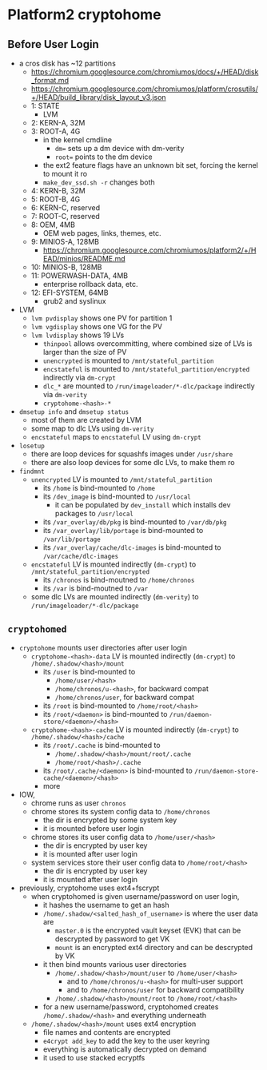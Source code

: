 Platform2 cryptohome
====================

## Before User Login

- a cros disk has ~12 partitions
  - <https://chromium.googlesource.com/chromiumos/docs/+/HEAD/disk_format.md>
  - <https://chromium.googlesource.com/chromiumos/platform/crosutils/+/HEAD/build_library/disk_layout_v3.json>
  - 1: STATE
    - LVM
  - 2: KERN-A, 32M
  - 3: ROOT-A, 4G
    - in the kernel cmdline
      - `dm=` sets up a dm device with dm-verity
      - `root=` points to the dm device
    - the ext2 feature flags have an unknown bit set, forcing the kernel to
      mount it ro
    - `make_dev_ssd.sh -r` changes both
  - 4: KERN-B, 32M
  - 5: ROOT-B, 4G
  - 6: KERN-C, reserved
  - 7: ROOT-C, reserved
  - 8: OEM, 4MB
    - OEM web pages, links, themes, etc.
  - 9: MINIOS-A, 128MB
    - <https://chromium.googlesource.com/chromiumos/platform2/+/HEAD/minios/README.md>
  - 10: MINIOS-B, 128MB
  - 11: POWERWASH-DATA, 4MB
    - enterprise rollback data, etc.
  - 12: EFI-SYSTEM, 64MB
    - grub2 and syslinux
- LVM
  - `lvm pvdisplay` shows one PV for partition 1
  - `lvm vgdisplay` shows one VG for the PV
  - `lvm lvdisplay` shows 19 LVs
    - `thinpool` allows overcommitting, where combined size of LVs is larger
      than the size of PV
    - `unencrypted` is mounted to `/mnt/stateful_partition`
    - `encstateful` is mounted to `/mnt/stateful_partition/encrypted`
      indirectly via `dm-crypt`
    - `dlc_*` are mounted to `/run/imageloader/*-dlc/package` indirectly via
      `dm-verity`
    - `cryptohome-<hash>-*`
- `dmsetup info` and `dmsetup status`
  - most of them are created by LVM
  - some map to dlc LVs using `dm-verity`
  - `encstateful` maps to `encstateful` LV using `dm-crypt`
- `losetup`
  - there are loop devices for squashfs images under `/usr/share`
  - there are also loop devices for some dlc LVs, to make them ro
- `findmnt`
  - `unencrypted` LV is mounted to `/mnt/stateful_partition`
    - its `/home` is bind-mounted to `/home`
    - its `/dev_image` is bind-mounted to `/usr/local`
      - it can be populated by `dev_install` which installs dev packages to
        `/usr/local`
    - its `/var_overlay/db/pkg` is bind-mounted to `/var/db/pkg`
    - its `/var_overlay/lib/portage` is bind-mounted to `/var/lib/portage`
    - its `/var_overlay/cache/dlc-images` is bind-mounted to `/var/cache/dlc-images`
  - `encstateful` LV is mounted indirectly (`dm-crypt`) to
    `/mnt/stateful_partition/encrypted`
    - its `/chronos` is bind-moutned to `/home/chronos`
    - its `/var` is bind-moutned to `/var`
  - some dlc LVs are mounted indirectly (`dm-verity`) to
    `/run/imageloader/*-dlc/package`

## `cryptohomed`

- `cryptohome` mounts user directories after user login
  - `cryptohome-<hash>-data` LV is mounted indirectly (`dm-crypt`) to
    `/home/.shadow/<hash>/mount`
    - its `/user` is bind-mounted to
      - `/home/user/<hash>`
      - `/home/chronos/u-<hash>`, for backward compat
      - `/home/chronos/user`, for backward compat
    - its `/root` is bind-mounted to `/home/root/<hash>`
    - its `/root/<daemon>` is bind-mounted to
      `/run/daemon-store/<daemon>/<hash>`
  - `cryptohome-<hash>-cache` LV is mounted indirectly (`dm-crypt`) to
    `/home/.shadow/<hash>/cache`
    - its `/root/.cache` is bind-mounted to
      - `/home/.shadow/<hash>/mount/root/.cache`
      - `/home/root/<hash>/.cache`
    - its `/root/.cache/<daemon>` is bind-mounted to
      `/run/daemon-store-cache/<daemon>/<hash>`
    - more
- IOW,
  - chrome runs as user `chronos`
  - chrome stores its system config data to `/home/chronos`
    - the dir is encrypted by some system key
    - it is mounted before user login
  - chrome stores its user config data to `/home/user/<hash>`
    - the dir is encrypted by user key
    - it is mounted after user login
  - system services store their user config data to `/home/root/<hash>`
    - the dir is encrypted by user key
    - it is mounted after user login
- previously, cryptohome uses ext4+fscrypt
  - when cryptohomed is given username/password on user login,
    - it hashes the username to get an hash
    - `/home/.shadow/<salted_hash_of_username>` is where the user data are
      - `master.0` is the encrypted vault keyset (EVK) that can be descrypted
        by password to get VK
      - `mount` is an encrypted ext4 directory and can be descrypted by VK
    - it then bind mounts various user directories
      - `/home/.shadow/<hash>/mount/user` to `/home/user/<hash>`
        - and to `/home/chronos/u-<hash>` for multi-user support
        - and to `/home/chronos/user` for backward compatibility
      - `/home/.shadow/<hash>/mount/root` to `/home/root/<hash>`
    - for a new username/password, cryptohomed creates `/home/.shadow/<hash>`
      and everything underneath
  - `/home/.shadow/<hash>/mount` uses ext4 encryption
    - file names and contents are encrypted
    - `e4crypt add_key` to add the key to the user keyring
    - everything is automatically decrypted on demand
    - it used to use stacked ecryptfs
